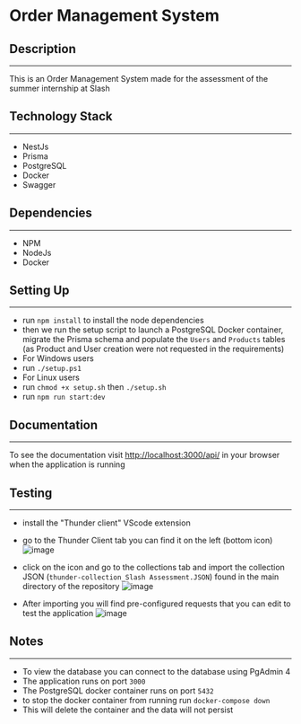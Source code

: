 # Order Management System 
## Description

---
This is an Order Management System made for the assessment of the summer internship at Slash

## Technology Stack

---

- NestJs
- Prisma
- PostgreSQL
- Docker
- Swagger

## Dependencies

---

- NPM
- NodeJs
- Docker

## Setting Up

---

- run `npm install` to install the node dependencies
- then we run the setup script to launch a PostgreSQL Docker container, migrate the Prisma schema and populate the `Users` and `Products` tables (as Product and User creation were not requested in the requirements)
- For Windows users
- run `./setup.ps1`
- For Linux users
- run  `chmod +x setup.sh` then `./setup.sh`
- run `npm run start:dev`

## Documentation

---
To see the documentation visit <http://localhost:3000/api/> in your browser when the application is running

## Testing

---

- install the "Thunder client" VScode extension
- go to the Thunder Client tab you can find it on the left (bottom icon)
![image](https://github.com/helloworld877/slash-asessment/assets/74651584/f84fc954-22ba-4ce1-99e5-66e95610208c)

- click on the icon and go to the collections tab and import the collection JSON (`thunder-collection_Slash Assessment.JSON`) found in the main directory of the repository
![image](https://github.com/helloworld877/slash-asessment/assets/74651584/542cbba6-49ac-4cf4-8bd6-9a715ea628f1)

- After importing you will find pre-configured requests that you can edit to test the application
![image](https://github.com/helloworld877/slash-asessment/assets/74651584/231c403e-e170-47fe-b9a6-5c956a19e1bb)


## Notes

---

- To view the database you can connect to the database using PgAdmin 4
- The application runs on port `3000`
- The PostgreSQL docker container runs on port `5432`
- to stop the docker container from running run `docker-compose down`
- This will delete the container and the data will not persist
